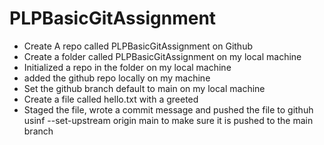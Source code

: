 # PLPBasicGitAssignment
- Create A repo called PLPBasicGitAssignment on Github
- Create a folder called PLPBasicGitAssignment on my local machine
- Initialized a repo in the folder on my local machine
- added the github repo locally on my machine
- Set the github branch default to main on my local machine
- Create a file called hello.txt with a greeted
- Staged the file, wrote a commit message and pushed the file to githuh usinf --set-upstream origin main to make sure it is pushed to the main branch
